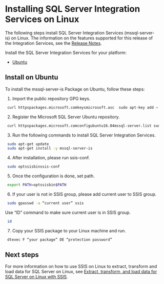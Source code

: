 # Installing SQL Server Integration Services on Linux


The following steps install SQL Server Integration Services (mssql-server-is) on Linux. The information on the features supported for this release of the Integration Services, see the [Release Notes](sql-server-linux-release-notes.md).


Install the SQL Server Integration Services for your platform:

- [Ubuntu](#ubuntu)


## <a name="ubuntu">Install on Ubuntu</a>
To install the mssql-server-is Package on Ubuntu, follow these steps:


1. Import the public repository GPG keys.

```bash
 curl httpspackages.microsoft.comkeysmicrosoft.asc  sudo apt-key add –
```


2. Register the Microsoft SQL Server Ubuntu repository.

```bash
 curl httpspackages.microsoft.comconfigubuntu16.04mssql-server.list sudo tee etcaptsources.list.dmssql-server.list
```


3. Run the following commands to install SQL Server Integration Services.

```bash
 sudo apt-get update
 sudo apt-get install -y mssql-server-is
```


4. After installation, please run ssis-conf.

```bash
 sudo optssisbinssis-conf
```


5. Once the configuration is done, set path.

```bash
 export PATH=optssisbin$PATH
```


6. If your user is not in SSIS group, please add current user to SSIS group. 

```bash
 sudo gpasswd -a “current user” ssis
```

Use “ID” command to make sure current user is in SSIS group.

```bash
 id
```


7. Copy your SSIS package to your Linux machine and run.

```bash
 dtexec F “your package” DE “protection password”
```


## Next steps

For more information on how to use SSIS on Linux to extract, transform and load data for SQL Server on Linux, see [Extract, transform, and load data for SQL Server on Linux with SSIS](sql-server-linux-migrate-ssis.md).